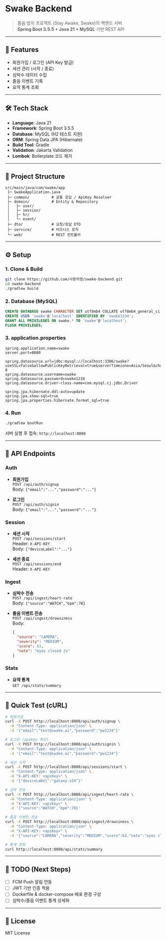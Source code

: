 # Swake Backend

> 졸음 방지 프로젝트 (Stay Awake, Swake)의 백엔드 서버  
> **Spring Boot 3.5.5 + Java 21 + MySQL** 기반 REST API

---

## 🚀 Features
- 회원가입 / 로그인 (API Key 발급)
- 세션 관리 (시작 / 종료)
- 심박수 데이터 수집
- 졸음 이벤트 기록
- 요약 통계 조회

---

## 🛠️ Tech Stack
- **Language**: Java 21
- **Framework**: Spring Boot 3.5.5
- **Database**: MySQL (H2 테스트 지원)
- **ORM**: Spring Data JPA (Hibernate)
- **Build Tool**: Gradle
- **Validation**: Jakarta Validation
- **Lombok**: Boilerplate 코드 제거

---

## 📂 Project Structure
```
src/main/java/com/swake/app
 ├─ SwakeApplication.java
 ├─ common/          # 공통 응답 / ApiKey Resolver
 ├─ domain/          # Entity & Repository
 │   ├─ user/
 │   ├─ session/
 │   ├─ hr/
 │   └─ event/
 ├─ dto/             # 요청/응답 DTO
 ├─ service/         # 비즈니스 로직
 └─ web/             # REST 컨트롤러
```

---

## ⚙️ Setup

### 1. Clone & Build
```bash
git clone https://github.com/사용자명/swake-backend.git
cd swake-backend
./gradlew build
```

### 2. Database (MySQL)
```sql
CREATE DATABASE swake CHARACTER SET utf8mb4 COLLATE utf8mb4_general_ci;
CREATE USER 'swake'@'localhost' IDENTIFIED BY 'swake1234';
GRANT ALL PRIVILEGES ON swake.* TO 'swake'@'localhost';
FLUSH PRIVILEGES;
```

### 3. application.properties
```properties
spring.application.name=swake
server.port=8080

spring.datasource.url=jdbc:mysql://localhost:3306/swake?useSSL=false&allowPublicKeyRetrieval=true&serverTimezone=Asia/Seoul&characterEncoding=UTF-8
spring.datasource.username=swake
spring.datasource.password=swake1234
spring.datasource.driver-class-name=com.mysql.cj.jdbc.Driver

spring.jpa.hibernate.ddl-auto=update
spring.jpa.show-sql=true
spring.jpa.properties.hibernate.format_sql=true
```

### 4. Run
```bash
./gradlew bootRun
```
서버 실행 후 접속: `http://localhost:8080`

---

## 📡 API Endpoints

### Auth
- **회원가입**  
  `POST /api/auth/signup`  
  Body: `{"email":"...","password":"..."}`

- **로그인**  
  `POST /api/auth/signin`  
  Body: `{"email":"...","password":"..."}`

### Session
- **세션 시작**  
  `POST /api/sessions/start`  
  Header: `X-API-KEY`  
  Body: `{"deviceLabel":"..."}`

- **세션 종료**  
  `POST /api/sessions/end`  
  Header: `X-API-KEY`

### Ingest
- **심박수 전송**  
  `POST /api/ingest/heart-rate`  
  Body: `{"source":"WATCH","bpm":78}`

- **졸음 이벤트 전송**  
  `POST /api/ingest/drowsiness`  
  Body:
  ```json
  {
    "source": "CAMERA",
    "severity": "MEDIUM",
    "score": 63,
    "note": "eyes closed 2s"
  }
  ```

### Stats
- **요약 통계**  
  `GET /api/stats/summary`

---

## 🧪 Quick Test (cURL)

```bash
# 회원가입
curl -X POST http://localhost:8080/api/auth/signup \
  -H "Content-Type: application/json" \
  -d '{"email":"test@swake.ai","password":"pw1234"}'

# 로그인 (apiKey 확인)
curl -X POST http://localhost:8080/api/auth/signin \
  -H "Content-Type: application/json" \
  -d '{"email":"test@swake.ai","password":"pw1234"}'

# 세션 시작
curl -X POST http://localhost:8080/api/sessions/start \
  -H "Content-Type: application/json" \
  -H "X-API-KEY: <apiKey>" \
  -d '{"deviceLabel":"galaxy-s24"}'

# 심박 전송
curl -X POST http://localhost:8080/api/ingest/heart-rate \
  -H "Content-Type: application/json" \
  -H "X-API-KEY: <apiKey>" \
  -d '{"source":"WATCH","bpm":78}'

# 졸음 이벤트 전송
curl -X POST http://localhost:8080/api/ingest/drowsiness \
  -H "Content-Type: application/json" \
  -H "X-API-KEY: <apiKey>" \
  -d '{"source":"CAMERA","severity":"MEDIUM","score":63,"note":"eyes closed 2s"}'

# 통계 조회
curl http://localhost:8080/api/stats/summary
```

---

## 📌 TODO (Next Steps)
- [ ] FCM Push 알림 연동
- [ ] JWT 기반 인증 적용
- [ ] Dockerfile & docker-compose 배포 환경 구성
- [ ] 심박수/졸음 이벤트 통계 상세화

---

## 📄 License
MIT License
